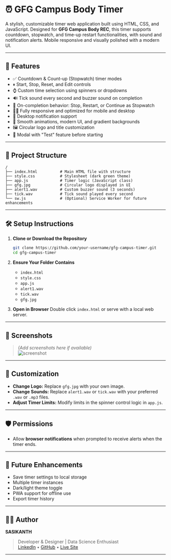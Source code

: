 # ⏰ GFG Campus Body Timer

A stylish, customizable timer web application built using HTML, CSS, and JavaScript. Designed for **GFG Campus Body REC**, this timer supports countdown, stopwatch, and time-up restart functionalities, with sound and notification alerts. Mobile responsive and visually polished with a modern UI.

---

## 🚀 Features

- ✅ Countdown & Count-up (Stopwatch) timer modes  
- ⏸ Start, Stop, Reset, and Edit controls  
- ⌚ Custom time selection using spinners or dropdowns  
- 🔊 Tick sound every second and buzzer sound on completion  
- 🔁 On-completion behavior: Stop, Restart, or Continue as Stopwatch  
- 🧑‍💻 Fully responsive and optimized for mobile and desktop  
- 🔔 Desktop notification support  
- 🎨 Smooth animations, modern UI, and gradient backgrounds  
- 🖼️ Circular logo and title customization  
- 🧪 Modal with "Test" feature before starting  

---

## 📂 Project Structure

```plaintext
/
├── index.html          # Main HTML file with structure
├── style.css           # Stylesheet (dark green theme)
├── app.js              # Timer logic (JavaScript class)
├── gfg.jpg             # Circular logo displayed in UI
├── alert1.wav          # Custom buzzer sound (3 seconds)
├── tick.wav            # Tick sound played every second
└── sw.js               # (Optional) Service Worker for future enhancements
```

---

## 🛠️ Setup Instructions

1. **Clone or Download the Repository**
    ```bash
    git clone https://github.com/your-username/gfg-campus-timer.git
    cd gfg-campus-timer
    ```

2. **Ensure Your Folder Contains**
    - `index.html`
    - `style.css`
    - `app.js`
    - `alert1.wav`
    - `tick.wav`
    - `gfg.jpg`

3. **Open in Browser**
    Double click `index.html` or serve with a local web server.

---

## 📸 Screenshots

> *(Add screenshots here if available)*  
> ![screenshot](screenshot.png)

---

## 🧩 Customization

- **Change Logo:** Replace `gfg.jpg` with your own image.
- **Change Sounds:** Replace `alert1.wav` or `tick.wav` with your preferred `.wav` or `.mp3` files.
- **Adjust Timer Limits:** Modify limits in the spinner control logic in `app.js`.

---

## 🛡️ Permissions

- Allow **browser notifications** when prompted to receive alerts when the timer ends.

---

## 🔧 Future Enhancements

- Save timer settings to local storage  
- Multiple timer instances  
- Dark/light theme toggle  
- PWA support for offline use  
- Export timer history  

---

## 👨‍💻 Author

**SASIKANTH**  
> Developer & Designer | Data Science Enthusiast  
> [LinkedIn](https://www.linkedin.com/in/sasiupparapalli28/) • [GitHub](https://github.com/your-username) • [Live Site](https://sasi-upparapalli.github.io/Timer-GFG/)

---
